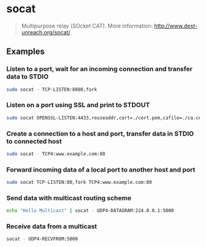 # socat

> Multipurpose relay (SOcket CAT). More information: <http://www.dest-unreach.org/socat/>.

## Examples

### Listen to a port, wait for an incoming connection and transfer data to STDIO

```bash
sudo socat - TCP-LISTEN:8080,fork
```

### Listen on a port using SSL and print to STDOUT

```bash
sudo socat OPENSSL-LISTEN:4433,reuseaddr,cert=./cert.pem,cafile=./ca.cert.pem,key=./key.pem,verify=0 STDOUT
```

### Create a connection to a host and port, transfer data in STDIO to connected host

```bash
sudo socat - TCP4:www.example.com:80
```

### Forward incoming data of a local port to another host and port

```bash
sudo socat TCP-LISTEN:80,fork TCP4:www.example.com:80
```

### Send data with multicast routing scheme

```bash
echo "Hello Multicast" | socat - UDP4-DATAGRAM:224.0.0.1:5000
```

### Receive data from a multicast

```bash
socat - UDP4-RECVFROM:5000
```
